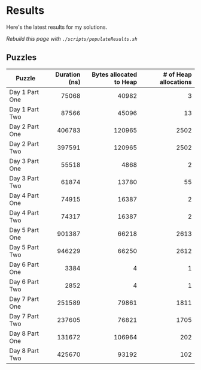 # Results

Here's the latest results for my solutions.

_Rebuild this page with `./scripts/populateResults.sh`_

## Puzzles

|Puzzle|Duration (ns)|Bytes allocated to Heap|# of Heap allocations|
|-|-:|-:|-:|
|Day 1 Part One|75068|40982|3|
|Day 1 Part Two|87566|45096|13|
|Day 2 Part One|406783|120965|2502|
|Day 2 Part Two|397591|120965|2502|
|Day 3 Part One|55518|4868|2|
|Day 3 Part Two|61874|13780|55|
|Day 4 Part One|74915|16387|2|
|Day 4 Part Two|74317|16387|2|
|Day 5 Part One|901387|66218|2613|
|Day 5 Part Two|946229|66250|2612|
|Day 6 Part One|3384|4|1|
|Day 6 Part Two|2852|4|1|
|Day 7 Part One|251589|79861|1811|
|Day 7 Part Two|237605|76821|1705|
|Day 8 Part One|131672|106964|202|
|Day 8 Part Two|425670|93192|102|
